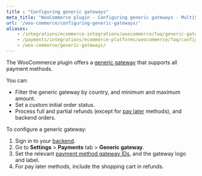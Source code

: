 ```yaml
---
title : "Configuring generic gateways"
meta_title: "WooCommerce plugin - Configuring generic gateways - MultiSafepay Docs"
url: '/woo-commerce/configuring-generic-gateways/'
aliases:
    - /integrations/ecommerce-integrations/woocommerce/faq/generic-gateways/
    - /payments/integrations/ecommerce-platforms/woocommerce/faq/configuring-generic-gateways/
    - /woo-commerce/generic-gateways/
---
```

The WooCommerce plugin offers a [generic gateway](/developer/generic-gateways/) that supports all payment methods. 

You can:

- Filter the generic gateway by country, and minimum and maximum amount.
- Set a custom initial order status.
- Process full and partial refunds (except for [pay later](/payment-methods/pay-later/) methods), and backend orders.

To configure a generic gateway:

1. Sign in to your [backend](/glossaries/multisafepay-glossary/#backend).
2. Go to **Settings** > **Payments** tab > **Generic gateway**.
3. Set the relevant [payment method gateway IDs](https://docs-api.multisafepay.com/reference/gateway-ids), and the gateway logo and label.
4. For pay later methods, include the shopping cart in refunds.


